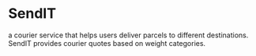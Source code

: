 # SendIT
a courier service that helps users deliver parcels to different destinations. SendIT
provides courier quotes based on weight categories.
